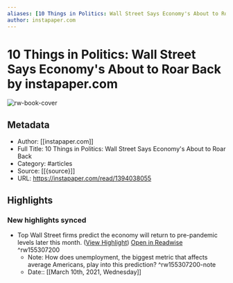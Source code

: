 ```yaml
---
aliases: [10 Things in Politics: Wall Street Says Economy's About to Roar Back, 10 Things in Politics: Wall Street Says Economy's About to Roar Back]
author: instapaper.com
---
```

# 10 Things in Politics: Wall Street Says Economy's About to Roar Back by instapaper.com

![rw-book-cover](https://readwise-assets.s3.amazonaws.com/static/images/article3.5c705a01b476.png)

## Metadata
- Author: [[instapaper.com]]
- Full Title: 10 Things in Politics: Wall Street Says Economy's About to Roar Back
- Category: #articles
- Source: [[{source}]]
- URL: https://instapaper.com/read/1394038055

## Highlights
### New highlights synced
- Top Wall Street firms predict the economy will return to pre-pandemic levels later this month. ([View Highlight](https://instapaper.com/read/1394038055/15762428)) [Open in Readwise](https://readwise.io/open/155307200) ^rw155307200
    - Note: How does unemployment, the biggest metric that affects average Americans, play into this prediction? ^rw155307200-note
    - Date:: [[March 10th, 2021, Wednesday]]
